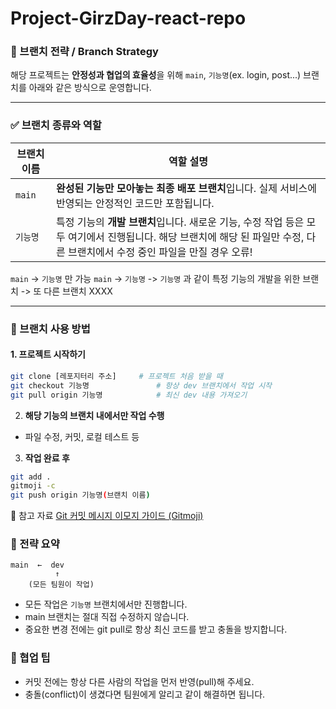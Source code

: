 # Project-GirzDay-react-repo

### 🌿 브랜치 전략 / Branch Strategy

해당 프로젝트는 **안정성과 협업의 효율성**을 위해 `main`, `기능명`(ex. login, post...) 브랜치를 아래와 같은 방식으로 운영합니다.

---

### ✅ 브랜치 종류와 역할

| 브랜치 이름 | 역할 설명 |
|-------------|------------|
| `main`      | **완성된 기능만 모아놓는 최종 배포 브랜치**입니다. 실제 서비스에 반영되는 안정적인 코드만 포함됩니다. |
| `기능명`       | 특정 기능의 **개발 브랜치**입니다. 새로운 기능, 수정 작업 등은 모두 여기에서 진행됩니다. 해당 브랜치에 해당 된 파일만 수정, 다른 브랜치에서 수정 중인 파일을 만질 경우 오류! |

`main` -> `기능명` 만 가능
`main` -> `기능명` -> `기능명` 과 같이 특정 기능의 개발을 위한 브랜치 -> 또 다른 브랜치 XXXX

---

### 🔧 브랜치 사용 방법

#### 1. 프로젝트 시작하기
```bash
git clone [레포지터리 주소]     # 프로젝트 처음 받을 때
git checkout 기능명               # 항상 dev 브랜치에서 작업 시작
git pull origin 기능명            # 최신 dev 내용 가져오기
```

2. **해당 기능의 브랜치 내에서만 작업 수행**
- 파일 수정, 커밋, 로컬 테스트 등

3. **작업 완료 후**
```bash
git add .
gitmoji -c 
git push origin 기능명(브랜치 이름)
```
🔗 참고 자료
[Git 커밋 메시지 이모지 가이드 (Gitmoji)](https://inpa.tistory.com/entry/GIT-%E2%9A%A1%EF%B8%8F-Gitmoji-%EC%82%AC%EC%9A%A9%EB%B2%95-Gitmoji-cli)

### 🧠 전략 요약
```
main  ←  dev
          ↑
    (모든 팀원이 작업)
```

- 모든 작업은 `기능명` 브랜치에서만 진행합니다.
- main 브랜치는 절대 직접 수정하지 않습니다.
- 중요한 변경 전에는 git pull로 항상 최신 코드를 받고 충돌을 방지합니다.

### 📝 협업 팁
- 커밋 전에는 항상 다른 사람의 작업을 먼저 반영(pull)해 주세요.
- 충돌(conflict)이 생겼다면 팀원에게 알리고 같이 해결하면 됩니다.

